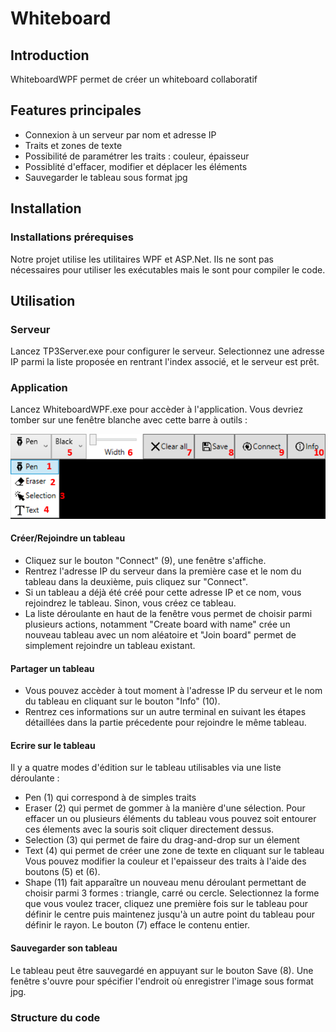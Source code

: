 # Whiteboard

## Introduction
WhiteboardWPF permet de créer un whiteboard collaboratif

## Features principales
- Connexion à un serveur par nom et adresse IP
- Traits et zones de texte
- Possibilité de paramétrer les traits : couleur, épaisseur
- Possiblité d'effacer, modifier et déplacer les éléments
- Sauvegarder le tableau sous format jpg

## Installation
### Installations prérequises
Notre projet utilise les utilitaires WPF et ASP.Net. Ils ne sont pas nécessaires pour utiliser les exécutables mais le sont pour compiler le code.


## Utilisation
### Serveur
Lancez TP3Server.exe pour configurer le serveur. Selectionnez une adresse IP parmi la liste proposée en rentrant l'index associé, et le serveur est prêt.

### Application
Lancez WhiteboardWPF.exe pour accèder à l'application. Vous devriez tomber sur une fenêtre blanche avec cette barre à outils :

![Screenshot](exampleGitHub.png)

#### Créer/Rejoindre un tableau
- Cliquez sur le bouton "Connect" (9), une fenêtre s'affiche.
- Rentrez l'adresse IP du serveur dans la première case et le nom du tableau dans la deuxième, puis cliquez sur "Connect".
- Si un tableau a déjà été créé pour cette adresse IP et ce nom, vous rejoindrez le tableau. Sinon, vous créez ce tableau.
- La liste déroulante en haut de la fenêtre vous permet de choisir parmi plusieurs actions, notamment "Create board with name" crée un nouveau tableau avec un nom aléatoire et "Join board" permet de simplement rejoindre un tableau existant.

#### Partager un tableau
- Vous pouvez accèder à tout moment à l'adresse IP du serveur et le nom du tableau en cliquant sur le bouton "Info" (10).
- Rentrez ces informations sur un autre terminal en suivant les étapes détaillées dans la partie précedente pour rejoindre le même tableau.

#### Ecrire sur le tableau
Il y a quatre modes d'édition sur le tableau utilisables via une liste déroulante :
- Pen (1) qui correspond à de simples traits
- Eraser (2) qui permet de gommer à la manière d'une sélection. Pour effacer un ou plusieurs éléments du tableau vous pouvez soit entourer ces élements avec la souris soit cliquer directement dessus.
- Selection (3) qui permet de faire du drag-and-drop sur un élement
- Text (4) qui permet de créer une zone de texte en cliquant sur le tableau
Vous pouvez modifier la couleur et l'epaisseur des traits à l'aide des boutons (5) et (6).
- Shape (11) fait apparaître un nouveau menu déroulant permettant de choisir parmi 3 formes : triangle, carré ou cercle. Selectionnez la forme que vous voulez tracer, cliquez une première fois sur le tableau pour définir le centre puis maintenez jusqu'à un autre point du tableau pour définir le rayon.
Le bouton (7) efface le contenu entier.

#### Sauvegarder son tableau
Le tableau peut être sauvegardé en appuyant sur le bouton Save (8). Une fenêtre s'ouvre pour spécifier l'endroit où enregistrer l'image sous format jpg.

### Structure du code
